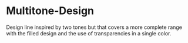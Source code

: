 # Multitone-Design
Design line inspired by two tones but that covers a more complete range with the filled design and the use of transparencies in a single color.
